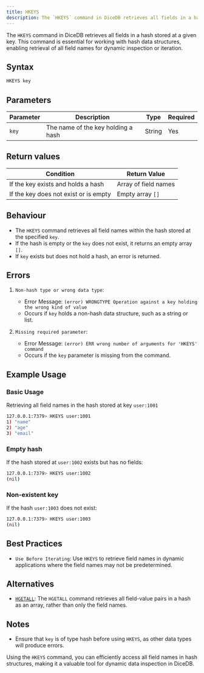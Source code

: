 ```yaml
---
title: HKEYS
description: The `HKEYS` command in DiceDB retrieves all fields in a hash stored at a given key. This command is essential for working with hash data structures, enabling retrieval of all field names for dynamic inspection or iteration.
---
```


The `HKEYS` command in DiceDB retrieves all fields in a hash stored at a given key. This command is essential for working with hash data structures, enabling retrieval of all field names for dynamic inspection or iteration.

## Syntax

```bash
HKEYS key
```

## Parameters

| Parameter | Description                        | Type   | Required |
| --------- | ---------------------------------- | ------ | -------- |
| `key`     | The name of the key holding a hash | String | Yes      |

## Return values

| Condition                             | Return Value         |
| ------------------------------------- | -------------------- |
| If the key exists and holds a hash    | Array of field names |
| If the key does not exist or is empty | Empty array `[]`     |

## Behaviour

- The `HKEYS` command retrieves all field names within the hash stored at the specified `key`.
- If the hash is empty or the `key` does not exist, it returns an empty array `[]`.
- If `key` exists but does not hold a hash, an error is returned.

## Errors

1. `Non-hash type or wrong data type`:

   - Error Message: `(error) WRONGTYPE Operation against a key holding the wrong kind of value`
   - Occurs if `key` holds a non-hash data structure, such as a string or list.

2. `Missing required parameter`:

   - Error Message: `(error) ERR wrong number of arguments for 'HKEYS' command`
   - Occurs if the `key` parameter is missing from the command.

## Example Usage

### Basic Usage

Retrieving all field names in the hash stored at key `user:1001`

```bash
127.0.0.1:7379> HKEYS user:1001
1) "name"
2) "age"
3) "email"
```

### Empty hash

If the hash stored at `user:1002` exists but has no fields:

```bash
127.0.0.1:7379> HKEYS user:1002
(nil)
```

### Non-existent key

If the hash `user:1003` does not exist:

```bash
127.0.0.1:7379> HKEYS user:1003
(nil)
```

## Best Practices

- `Use Before Iterating`: Use `HKEYS` to retrieve field names in dynamic applications where the field names may not be predetermined.

## Alternatives

- [`HGETALL`](/commands/hgetall): The `HGETALL` command retrieves all field-value pairs in a hash as an array, rather than only the field names.

## Notes

- Ensure that `key` is of type hash before using `HKEYS`, as other data types will produce errors.

Using the `HKEYS` command, you can efficiently access all field names in hash structures, making it a valuable tool for dynamic data inspection in DiceDB.
